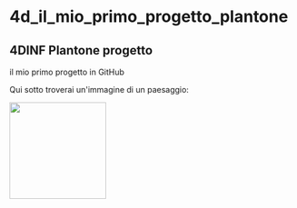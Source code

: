 <h1>4d_il_mio_primo_progetto_plantone</h1>
<h2>4DINF Plantone progetto</h2>
<p>il mio primo progetto in GitHub</p>
<p>Qui sotto troverai un'immagine di un paesaggio: </p>
<img src="https://www.ilovevaldinon.it/wp-content/uploads/2020/02/alpe-di-siusi-1.jpg.webp" width="170px" height="170px">
